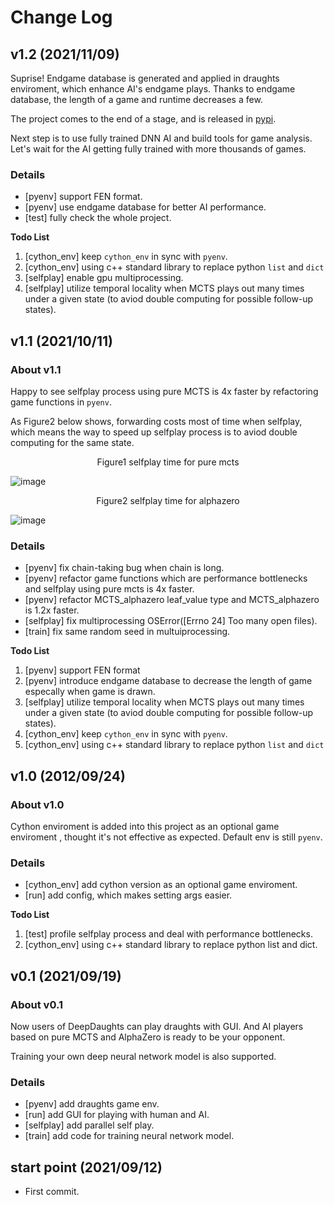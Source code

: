 <!--
 * @Author: Zeng Siwei
 * @Date: 2021-10-11 15:34:11
 * @LastEditors: Zeng Siwei
 * @LastEditTime: 2021-11-09 20:20:28
 * @Description: 
-->

# Change Log
## v1.2 (2021/11/09)
Suprise! Endgame database is generated and applied in draughts enviroment, which enhance AI's endgame plays.
Thanks to endgame database, the length of a game and runtime decreases a few.

The project comes to the end of a stage, and is released in [pypi](https://pypi.org/project/deepdraughts/).

Next step is to use fully trained DNN AI and build tools for game analysis. Let's wait for the AI getting fully trained with more thousands of games.

### Details
-  [pyenv] support FEN format.
-  [pyenv] use endgame database for better AI performance.
-  [test] fully check the whole project.

**Todo List**
1. [cython_env] keep `cython_env` in sync with `pyenv`.
2. [cython_env] using c++ standard library to replace python `list` and `dict`
3. [selfplay] enable gpu multiprocessing.
4. [selfplay] utilize temporal locality when MCTS plays out many times under a given state (to aviod double computing for possible follow-up states).

## v1.1 (2021/10/11)
### About v1.1
Happy to see selfplay process using pure MCTS is 4x faster by refactoring game functions in `pyenv`.

As Figure2 below shows, forwarding costs most of time when selfplay, which means the way 
to speed up selfplay process is to aviod double computing for the same state.

<center>Figure1 selfplay time for pure mcts</center>

![image](./resources/selfplay_profile_pureMCTS.svg)

<center>Figure2 selfplay time for alphazero</center>

![image](./resources/selfplay_profile_AlphaZero.svg)

### Details
- [pyenv] fix chain-taking bug when chain is long.
- [pyenv] refactor game functions which are performance bottlenecks and selfplay using pure mcts is 4x faster.
- [pyenv] refactor MCTS_alphazero leaf_value type and MCTS_alphazero is 1.2x faster.
- [selfplay] fix multiprocessing OSError([Errno 24] Too many open files).
- [train] fix same random seed in multuiprocessing.

**Todo List**
1. [pyenv] support FEN format 
2. [pyenv] introduce endgame database to decrease the length of game especally when game is drawn.
3. [selfplay] utilize temporal locality when MCTS plays out many times under a given state (to aviod double computing for possible follow-up states).
4. [cython_env] keep `cython_env` in sync with `pyenv`.
5. [cython_env] using c++ standard library to replace python `list` and `dict`

## v1.0 (2012/09/24)
### About v1.0
Cython enviroment is added into this project as an optional game enviroment , thought it's not effective as expected. Default env is still `pyenv`.

### Details
- [cython_env] add cython version as an optional game enviroment.
- [run] add config, which makes setting args easier.

**Todo List**
1. [test] profile selfplay process and deal with performance bottlenecks. 
2. [cython_env] using c++ standard library to replace python list and dict.


## v0.1 (2021/09/19)
### About v0.1
Now users of DeepDaughts can play draughts with GUI.
And AI players based on pure MCTS and AlphaZero is ready to be your opponent.

Training your own deep neural network model is also supported.

### Details
- [pyenv] add draughts game env.
- [run] add GUI for playing with human and AI.
- [selfplay] add parallel self play.
- [train] add code for training neural network model.

## start point (2021/09/12)
- First commit.
